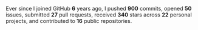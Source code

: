 Ever since I joined GitHub **6** years ago, I pushed **900** commits, opened **50** issues, submitted **27** pull requests, received **340** stars across **22** personal projects, and contributed to **16** public repositories.
